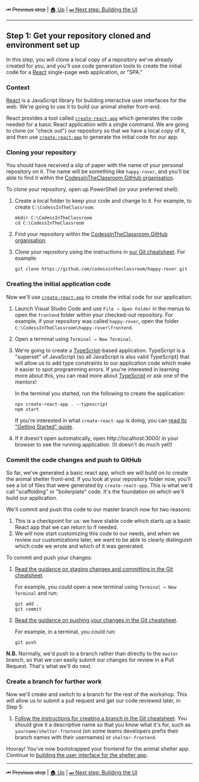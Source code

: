 ⏮ ~~Previous step~~&nbsp;|&nbsp;[🏠 Up](./00-index.md)&nbsp;|&nbsp;[⏭ Next step: Building the UI](./02-building-the-ui.md)

----

## Step 1: Get your repository cloned and environment set up

In this step, you will clone a local copy of a repository we've already
created for you, and you'll use code generation tools to create the initial
code for a [React] single-page web application, or "SPA."

### Context

[React] is a JavaScript library for building interactive user interfaces for
the web. We're going to use it to build our animal shelter front-end.

React provides a tool called [`create-react-app`] which generates the code
needed for a basic React application with a single command. We are going to
clone (or "check out") our repository so that we have a local copy of it, and
then use [`create-react-app`] to generate the initial code for our app.

### Cloning your repository

You should have received a slip of paper with the name of your personal
repository on it. The name will be something like `happy-rover`, and you'll
be able to find it within the [CodessInTheClassroom GitHub organisation].

To clone your repository, open up PowerShell (or your preferred shell):

1. Create a local folder to keep your code and change to it. For example, to
   create `C:\CodessInTheClassroom`:

       mkdir C:\CodessInTheClassroom
       cd C:\CodessInTheClassroom

2. Find your repository within the [CodessInTheClassroom GitHub organisation].

3. Clone your repository using the instructions in [our Git
   cheatsheet](../git-cheatsheet.md#clone). For example:

       git clone https://github.com/codessintheclassroom/happy-rover.git

### Creating the initial application code

Now we'll use [`create-react-app`] to create the initial code for our
application:

1. Launch Visual Studio Code and use `File → Open Folder` in the menus to
   open the `frontend` folder within your checked-out repository. For
   example, if your repository was called `happy-rover`, open the folder
   `C:\CodessInTheClassroom\happy-rover\frontend`.

2. Open a terminal using `Terminal → New Terminal`.

3. We're going to create a [TypeScript]-based application. TypeScript is a
   "superset" of JavaScript (so all JavaScript is also valid TypeScript) that
   will allow us to add type constraints to our application code which make
   it easier to spot programming errors. If you're interested in learning
   more about this, you can read more about [TypeScript] or ask one of the
   mentors!

   In the terminal you started, run the following to create the application:

       npx create-react-app . --typescript
       npm start

    If you're interested in what `create-react-app` is doing, you can [read
    its "Getting Started"
    guide](https://facebook.github.io/create-react-app/docs/getting-started).

4. If it doesn't open automatically, open http://localhost:3000/ in your
   browser to see the running application. (It doesn't do much yet!)

### Commit the code changes and push to GitHub

So far, we've generated a basic react app, which we will build on to create
the animal shelter front-end. If you look at your repository folder now,
you'll see a lot of files that were generated by `create-react-app`. This is
what we'd call "scaffolding" or "boilerplate" code. It's the foundation on
which we'll build our application.

We'll commit and push this code to our master branch now for two reasons:

1. This is a checkpoint for us: we have stable code which starts up a basic
   React app that we can return to if needed.
2. We will now start customizing this code to our needs, and when we review
   our customizations later, we want to be able to clearly distinguish which
   code we wrote and which of it was generated.

To commit and push your changes:

1. [Read the guidance on staging changes and committing in the Git cheatsheet](../git-cheatsheet.md#commit).

   For example, you could open a new terminal using `Terminal → New Terminal` and run:

       git add .
       git commit

2. [Read the guidance on pushing your changes in the Git cheatsheet](../git-cheatsheet.md#push).

   For example, in a terminal, you could run:

       git push

**N.B.** Normally, we'd push to a branch rather than directly to the `master`
branch, so that we can easily submit our changes for review in a Pull
Request. That's what we'll do next.

### Create a branch for further work

Now we'll create and switch to a branch for the rest of the workshop. This
will allow us to submit a pull request and get our code reviewed later, in
Step 5:

1. [Follow the instructions for creating a branch in the Git
   cheatsheet](../git-cheatsheet.md#create-a-branch). You should give it a
   descriptive name so that you know what it's for, such as
   `yourname/shelter-frontend` (on some teams developers prefix their branch
   names with their usernames) or `shelter-frontend`.

Hooray! You've now bootstrapped your frontend for the animal shelter app.
Continue to [building the user interface for the shelter
app](./02-building-the-ui.md).

[React]: https://reactjs.org/
[`create-react-app`]: https://facebook.github.io/create-react-app/
[CodessInTheClassroom GitHub organisation]: https://github.com/codessintheclassroom
[TypeScript]: https://www.typescriptlang.org/

----

⏮ ~~Previous step~~&nbsp;|&nbsp;[🏠 Up](./00-index.md)&nbsp;|&nbsp;[⏭ Next step: Building the UI](./02-building-the-ui.md)